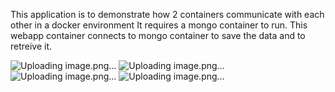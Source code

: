 This application is to demonstrate how 2 containers communicate with each other in a docker environment It requires a mongo container to run. This webapp container connects to mongo container to save the data and to retreive it.

![Uploading image.png…]()
![Uploading image.png…]()
![Uploading image.png…]()
![Uploading image.png…]()

